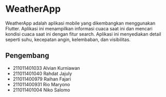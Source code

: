 # WeatherApp

WeatherApp adalah aplikasi mobile yang dikembangkan menggunakan Flutter. Aplikasi ini menampilkan informasi cuaca saat ini dan mencari kondisi cuaca saat ini dengan fitur search. Aplikasi ini menyediakan detail seperti suhu, kecepatan angin, kelembaban, dan visibilitas.

## Pengembang

- 211011401033 Alvian Kurniawan
- 211011401040 Rahdat Jajuly
- 211011400979 Raihan Fajari
- 211011400931 Rio Maryono
- 211011401004 Niko Salomo
